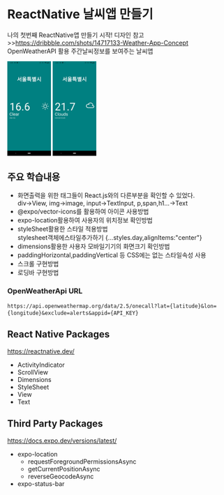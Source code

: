 # ReactNative 날씨앱 만들기 
나의 첫번째 ReactNative앱 만들기 시작!
디자인 참고>>https://dribbble.com/shots/14717133-Weather-App-Concept   
OpenWeatherAPI 활용 주간날씨정보를 보여주는 날씨앱   

<img src="./assets/weather1.jpg" width="100px"> <img src="./assets/weather2.jpg" width="100px">

## 주요 학습내용
- 화면출력을 위한 태그들이 React.js와의 다른부분을 확인할 수 있었다.    
  div->View, img->image, input->TextInput, p,span,h1...->Text   
- @expo/vector-icons를 활용하여 아이콘 사용방법
- expo-location활용하여 사용자의 위치정보 확인방법
- styleSheet활용한 스타일 적용방법   
  stylesheet객체에스타일추가하기 {...styles.day,alignItems:"center"}
- dimensions활용한 사용자 모바일기기의 화면크기 확인방법
- paddingHorizontal,paddingVertical 등 CSS에는 없는 스타일속성 사용
- 스크롤 구현방법
- 로딩바 구현방법

### OpenWeatherApi URL
```
https://api.openweathermap.org/data/2.5/onecall?lat={latitude}&lon={longitude}&exclude=alerts&appid={API_KEY}
```
## React Native Packages
https://reactnative.dev/
- ActivityIndicator
- ScrollView 
- Dimensions
- StyleSheet
- View
- Text

## Third Party Packages 
https://docs.expo.dev/versions/latest/
- expo-location
  - requestForegroundPermissionsAsync
  - getCurrentPositionAsync
  - reverseGeocodeAsync
- expo-status-bar

